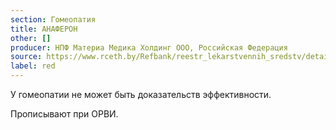 ```yaml
---
section: Гомеопатия
title: АНАФЕРОН
other: []
producer: НПФ Материа Медика Холдинг ООО, Российская Федерация
source: https://www.rceth.by/Refbank/reestr_lekarstvennih_sredstv/details/7401_05_10_15_18
label: red
---
```


У гомеопатии не может быть доказательств эффективности.

Прописывают при ОРВИ.

